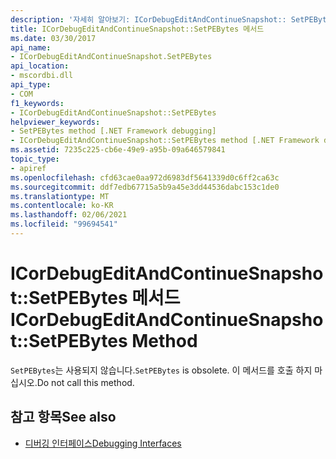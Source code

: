 ```yaml
---
description: '자세히 알아보기: ICorDebugEditAndContinueSnapshot:: SetPEBytes 메서드'
title: ICorDebugEditAndContinueSnapshot::SetPEBytes 메서드
ms.date: 03/30/2017
api_name:
- ICorDebugEditAndContinueSnapshot.SetPEBytes
api_location:
- mscordbi.dll
api_type:
- COM
f1_keywords:
- ICorDebugEditAndContinueSnapshot::SetPEBytes
helpviewer_keywords:
- SetPEBytes method [.NET Framework debugging]
- ICorDebugEditAndContinueSnapshot::SetPEBytes method [.NET Framework debugging]
ms.assetid: 7235c225-cb6e-49e9-a95b-09a646579841
topic_type:
- apiref
ms.openlocfilehash: cfd63cae0aa972d6983df5641339d0c6ff2ca63c
ms.sourcegitcommit: ddf7edb67715a5b9a45e3dd44536dabc153c1de0
ms.translationtype: MT
ms.contentlocale: ko-KR
ms.lasthandoff: 02/06/2021
ms.locfileid: "99694541"
---
```

# <a name="icordebugeditandcontinuesnapshotsetpebytes-method"></a><span data-ttu-id="f8aeb-103">ICorDebugEditAndContinueSnapshot::SetPEBytes 메서드</span><span class="sxs-lookup"><span data-stu-id="f8aeb-103">ICorDebugEditAndContinueSnapshot::SetPEBytes Method</span></span>

<span data-ttu-id="f8aeb-104">`SetPEBytes`는 사용되지 않습니다.</span><span class="sxs-lookup"><span data-stu-id="f8aeb-104">`SetPEBytes` is obsolete.</span></span> <span data-ttu-id="f8aeb-105">이 메서드를 호출 하지 마십시오.</span><span class="sxs-lookup"><span data-stu-id="f8aeb-105">Do not call this method.</span></span>  
  
## <a name="see-also"></a><span data-ttu-id="f8aeb-106">참고 항목</span><span class="sxs-lookup"><span data-stu-id="f8aeb-106">See also</span></span>

- [<span data-ttu-id="f8aeb-107">디버깅 인터페이스</span><span class="sxs-lookup"><span data-stu-id="f8aeb-107">Debugging Interfaces</span></span>](debugging-interfaces.md)
